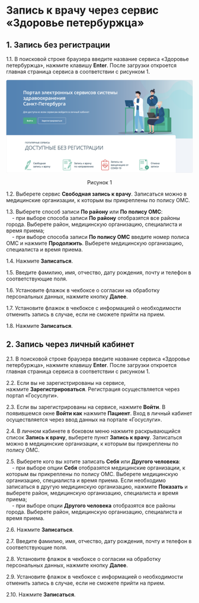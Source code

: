 # Запись к врачу через сервис «Здоровье&nbsp;петербуржца»

## **1. Запись без регистрации**

1.1. В поисковой строке браузера введите название сервиса «Здоровье петербуржца», нажмите клавишу&nbsp;**Enter**. После загрузки откроется главная страница сервиса в соответствии с рисунком 1.  

![Главная страница сервиса](../doctor/Главная%20страница1.png)  

<p style="text-align:center;">Рисунок 1</p>

1.2. Выберете сервис **Свободная&nbsp;запись&nbsp;к&nbsp;врачу**. Записаться можно в медицинские организации, к которым вы прикреплены по полису ОМС. 

1.3. Выберете способ записи **По&nbsp;району** или **По&nbsp;полису&nbsp;ОМС**:   
&nbsp;&nbsp;&nbsp;&nbsp;- при выборе способа записи **По&nbsp;району** отобразятся все районы города. Выберете район, медицинскую организацию, специалиста и время приема;  
&nbsp;&nbsp;&nbsp;&nbsp;- при выборе способа записи **По&nbsp;полису&nbsp;ОМС** введите номер полиса ОМС и нажмите&nbsp;**Продолжить**. Выберете медицинскую организацию, специалиста и время приема.

1.4. Нажмите&nbsp;**Записаться**.  

1.5. Введите фамилию, имя, отчество, дату рождения, почту и телефон в соответствующие поля.

1.6. Установите флажок в чекбоксе о согласии на обработку персональных данных, нажмите кнопку&nbsp;**Далее**.  

1.7. Установите флажок в чекбоксе  с информацией о необходимости отменить запись в случае, если не сможете прийти на прием. 

1.8. Нажмите&nbsp;**Записаться**.


## **2. Запись через личный кабинет**

2.1. В поисковой строке браузера введите название сервиса «Здоровье петербуржца», нажмите клавишу **Enter**. После загрузки откроется главная страница сервиса в соответствии с рисунком 1.

2.2. Если вы не зарегистрированы на сервисе, нажмите&nbsp;**Зарегистрироваться**. Регистрация осуществляется через портал «Госуслуги».

2.3. Если вы зарегистрированы на сервисе, нажмите&nbsp;**Войти**. В появившемся окне&nbsp;**Войти&nbsp;как** нажмите&nbsp;**Пациент**. Вход в личный кабинет осуществляется через ввод данных на портале «Госуслуги».

2.4. В личном кабинете в боковом меню нажмите раскрывающийся список&nbsp;**Запись&nbsp;к&nbsp;врачу**, выберете пункт&nbsp;**Запись&nbsp;к&nbsp;врачу**. Записаться можно в медицинские организации, к которым вы прикреплены по полису ОМС.

2.5. Выберете кого вы хотите записать **Себя** или **Другого человека**:  
&nbsp;&nbsp;&nbsp;&nbsp;- при выборе опции **Себя** отобразятся медицинские организации, к которым вы прикреплены по полису ОМС. Выберете медицинскую организацию, специалиста и время приема. Если необходимо записаться в другую медицинскую организацию, нажмите&nbsp;**Показать** и выберете район, медицинскую организацию, специалиста и время приема;  
&nbsp;&nbsp;&nbsp;&nbsp;- при выборе опции **Другого человека** отобразятся все районы города. Выберете район, медицинскую организацию, специалиста и время приема.

2.6. Нажмите&nbsp;**Записаться**.

2.7. Введите фамилию, имя, отчество, дату рождения, почту и телефон в соответствующие поля.

2.8. Установите флажок в чекбоксе о согласии на обработку персональных данных, нажмите кнопку&nbsp;**Далее**.

2.9. Установите флажок в чекбоксе  с информацией о необходимости отменить запись в случае, если не сможете прийти на прием.

2.10. Нажмите&nbsp;**Записаться**.






